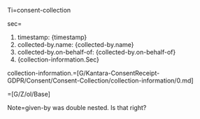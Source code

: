 Ti=consent-collection

sec=<ol><li>timestamp: {timestamp}<li>collected-by.name: {collected-by.name}<li>collected-by.on-behalf-of: {collected-by.on-behalf-of}<li>{collection-information.Sec}</ol>

collection-information.=[G/Kantara-ConsentReceipt-GDPR/Consent/Consent-Collection/collection-information/0.md]

=[G/Z/ol/Base]

Note=given-by was double nested.  Is that right?